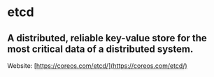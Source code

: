 # etcd


## A distributed, reliable key-value store for the most critical data of a distributed system.


Website: [https://coreos.com/etcd/](https://coreos.com/etcd/)